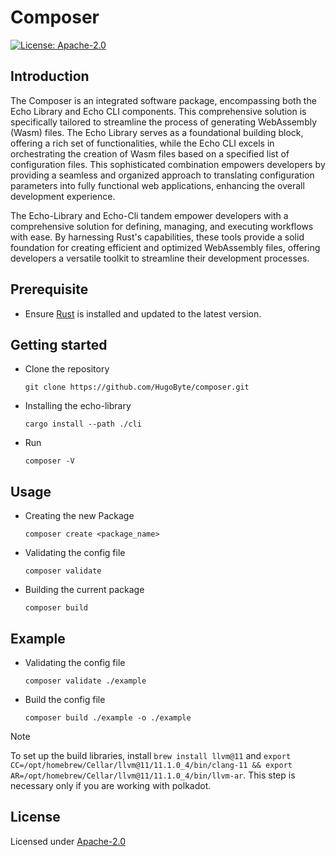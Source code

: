 # Composer

[![License: Apache-2.0](https://img.shields.io/github/license/icon-project/IBC-Integration.svg?style=flat-square)](https://www.apache.org/licenses/LICENSE-2.0)

## Introduction

The Composer is an integrated software package, encompassing both the Echo Library and Echo CLI components. This comprehensive solution is specifically tailored to streamline the process of generating WebAssembly (Wasm) files. The Echo Library serves as a foundational building block, offering a rich set of functionalities, while the Echo CLI excels in orchestrating the creation of Wasm files based on a specified list of configuration files. This sophisticated combination empowers developers by providing a seamless and organized approach to translating configuration parameters into fully functional web applications, enhancing the overall development experience.

 The Echo-Library and Echo-Cli tandem empower developers with a comprehensive solution for defining, managing, and executing workflows with ease. By harnessing Rust's capabilities, these tools provide a solid foundation for creating efficient and optimized WebAssembly files, offering developers a versatile toolkit to streamline their development processes.

## Prerequisite

- Ensure [Rust](https://www.rust-lang.org/tools/install) is installed and updated to the latest version.
  
## Getting started

- Clone the repository
  
  ```
  git clone https://github.com/HugoByte/composer.git
  ```

- Installing the echo-library

  ```
  cargo install --path ./cli
  ```

- Run
  
  ```
  composer -V
  ```

## Usage

- Creating the new Package
  
  ```
  composer create <package_name>
  ```

- Validating the config file
  
  ```
  composer validate
  ```


- Building the current package
  
  ```
  composer build
  ```


## Example

- Validating the config file
  
    ```
    composer validate ./example
    ```

- Build the config file

    ```
    composer build ./example -o ./example
    ```

> [!NOTE]
> To set up the build libraries, install `brew install llvm@11` and
>  `export CC=/opt/homebrew/Cellar/llvm@11/11.1.0_4/bin/clang-11 && export AR=/opt/homebrew/Cellar/llvm@11/11.1.0_4/bin/llvm-ar`. 
> This step is necessary only if you are working with polkadot.


## License

Licensed under [Apache-2.0](https://www.apache.org/licenses/LICENSE-2.0)
